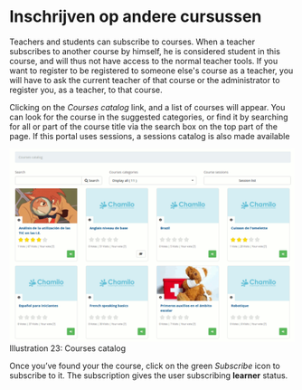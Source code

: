 # Inschrijven op andere cursussen

Teachers and students can subscribe to courses. When a teacher subscribes to another course by himself, he is considered student in this course, and will thus not have access to the normal teacher tools. If you want to register to be registered to someone else's course as a teacher, you will have to ask the current teacher of that course or the administrator to register you, as a teacher, to that course.

Clicking on the _Courses catalog_ link, and a list of courses will appear. You can look for the course in the suggested categories, or find it by searching for all or part of the course title via the search box on the top part of the page. If this portal uses sessions, a sessions catalog is also made available

![](../../.gitbook/assets/images21%20%289%29.png)Illustration 23: Courses catalog

Once you’ve found your the course, click on the green _Subscribe_ icon to subscribe to it. The subscription gives the user subscribing **learner** status.

